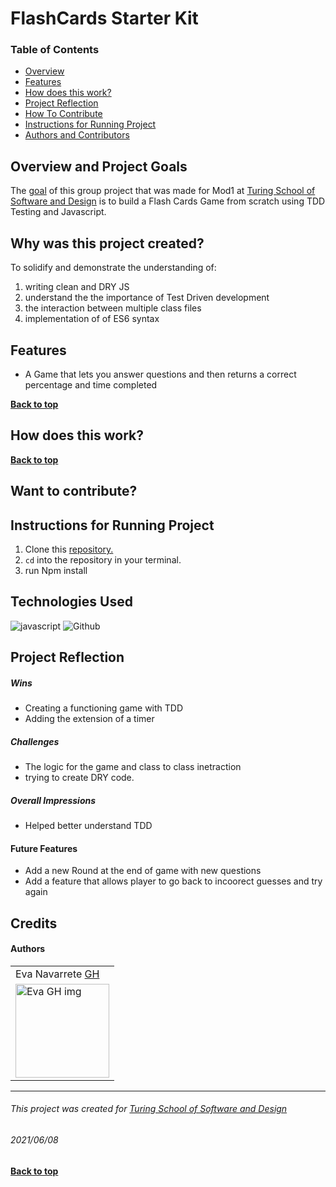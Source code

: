 # FlashCards Starter Kit

### Table of Contents
- [Overview](#overview-and-project-goals)
- [Features](#features)
- [How does this work?](#how-does-this-work)
- [Project Reflection](#project-reflection)
- [How To Contribute](#want-to-contribute)
- [Instructions for Running Project](#Instructions-for-running-project)
- [Authors and Contributors](#credits)

## Overview and Project Goals
The [goal](https://frontend.turing.edu/projects/module-1/intention-timer-group.html) of this group project that was made for Mod1 at [Turing School of Software and Design](https://turing.io/) is to build a Flash Cards Game from scratch using TDD Testing and Javascript.

## Why was this project created?
To solidify and demonstrate the understanding of:
1. writing clean and DRY JS
2. understand the the importance of Test Driven development
3. the interaction between multiple class files
4. implementation of of ES6 syntax 

## Features
* A Game that lets you answer questions and then returns a correct percentage and time completed

**[Back to top](#table-of-contents)**

## How does this work?
 
<!-- Giphy video link go in here -->


**[Back to top](#table-of-contents)**

## Want to contribute?


## Instructions for Running Project
1. Clone this [repository.](https://github.com/Eva-Navarrete/flashcards-starter)
2. `cd` into the repository in your terminal.
3. run Npm install

## Technologies Used
<p align="left">
  <img src="https://img.shields.io/badge/javascript%20-%23323330.svg?&style=for-the-badge&logo=javascript&logoColor=%23F7DF1E" alt="javascript" />
  <img src="https://img.shields.io/badge/GitHub-100000?style=for-the-badge&logo=github&logoColor=white" alt="Github" />
</p>

## Project Reflection

##### Wins
* Creating a functioning game with TDD 
* Adding the extension of a timer

##### Challenges
* The logic for the game and class to class inetraction
* trying to create DRY code.

##### Overall Impressions
* Helped better understand TDD 


#### Future Features
* Add a new Round at the end of game with new questions
* Add a feature that allows player to go back to incoorect guesses and try again


## Credits
#### Authors
<table>
     <tr>
          <td> Eva Navarrete <a href="https://github.com/Eva-Navarrete">GH</td>
      </tr>
      </tr>
<td><img src="https://avatars.githubusercontent.com/u/68021391?v=4" alt="Eva GH img"
width="150" height="auto" /></td>
    </tr>
</table>



**************************************************************************
###### This project was created for [Turing School of Software and Design](https://turing.io/)
###### 2021/06/08
**[Back to top](#table-of-contents)**
